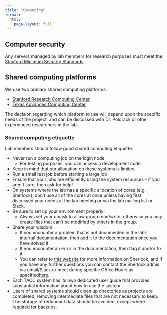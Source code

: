 ```yaml
---
title: "Computing"
format:
  html:
    page-layout: full
---
```


##  Computer security

Any servers managed by lab
members for research purposes must meet the [Stanford Minimum Security Standards</span>](https://uit.stanford.edu/guide/securitystandards/cookbooks).

## Shared computing platforms

We use two primary shared
computing platforms:

-   [Stanford Research Computing Center](https://srcc.stanford.edu/)
-   [Texas Advanced Computing Center](https://www.tacc.utexas.edu/)

The decision regarding which
    platform to use will depend upon the specific needs of the project,
    and can be discussed with Dr. Poldrack or other experienced
    researchers in the lab.

### Shared computing etiquette

Lab members should follow good
shared computing etiquette:

- Never run a computing job on the login node
  - For testing purposes, you can access a development node.
- Keep in mind that our allocation on these systems is limited.
- Run a small test job before starting a large job
- Ensure that your jobs are efficiently using the system resources - if you aren’t sure, then
    ask for help!
- On systems where the lab has a
specific allocation of cores (e.g. Sherlock), don’t use all of the cores
at once unless having first discussed your needs at the lab meeting or
via the lab mailing list or Slack.
- Be sure to set up your
environment properly:
    - Always set your umask to
    allow group read/write; otherwise you may create files that can’t be
    modified by others in the group.
- Share your wisdom
  - If you encounter a problem
    that is not documented in the lab’s internal documentation, then add
    it to the documentation once you have solved it
  - If you encounter an error in the documentation, then flag it and/or fix it
  - You can refer to [this website](https://www.sherlock.stanford.edu/docs/overview/introduction/)
    for more information on Sherlock, and if you have any further
    questions you can contact the Sherlock admis via email/Slack or meet
    during specific Office Hours as specified[here](https://www.sherlock.stanford.edu/docs/overview/introduction/#office-hours).
-   Each TACC system has its own
    dedicated user guide that provides substantial information about how
    to use the system.
- Users of shared systems should
clean up directories as projects are completed, removing intermediate
files that are not necessary to keep. The storage of redundant data
should be avoided, except where required for backups.